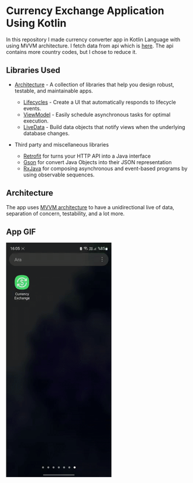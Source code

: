 # Currency Exchange Application Using Kotlin
In this repository I made currency converter app in Kotlin Language with using MVVM architecture. I fetch data from api which is [here][1]. The api contains more country codes, but I chose to reduce it.

Libraries Used
--------------
* [Architecture][10] - A collection of libraries that help you design robust, testable, and maintainable apps.
    * [Lifecycles][11] - Create a UI that automatically responds to lifecycle events.
    * [ViewModel][12] - Easily schedule asynchronous tasks for optimal execution.
    * [LiveData][13] - Build data objects that notify views when the underlying database changes.

* Third party and miscellaneous libraries
    * [Retrofit][30] for turns your HTTP API into a Java interface
    * [Gson][31] for convert Java Objects into their JSON representation
    * [RxJava][32] for composing asynchronous and event-based programs by using observable sequences.


Architecture
--------------
The app uses [MVVM architecture][10] to have a unidirectional live of data, separation of concern, testability, and a lot more.

App GIF
--------------
![](https://github.com/emreatilla/CurrencyExchange/blob/master/currency_exchange.gif)




[1]: https://apilayer.com/marketplace/exchangerates_data-api
[10]: https://developer.android.com/topic/architecture
[11]: https://developer.android.com/jetpack/androidx/releases/lifecycle
[12]: https://developer.android.com/topic/libraries/architecture/viewmodel
[13]: https://developer.android.com/topic/libraries/architecture/livedata
[30]: https://square.github.io/retrofit/
[31]: https://github.com/google/gson
[32]: https://github.com/ReactiveX/RxJava